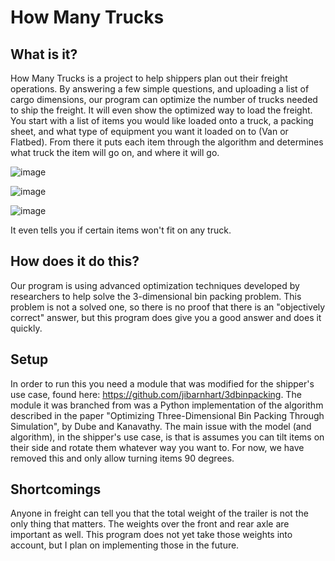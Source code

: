 # How Many Trucks

## What is it?

How Many Trucks is a project to help shippers plan out their freight operations. By answering a few simple questions, and uploading a list of cargo dimensions, our program can optimize the number of trucks needed to ship the freight. It will even show the optimized way to load the freight.
You start with a list of items you would like loaded onto a truck, a packing sheet, and what type of equipment you want it loaded on to (Van or Flatbed). From there it puts each item through the algorithm and determines what truck the item will go on, and where it will go.

![image](https://github.com/user-attachments/assets/5116b559-1ec2-4e02-8cdd-b68dc4350232)

![image](https://github.com/user-attachments/assets/af633a3c-2708-4f26-94ae-462e4a3e21d3)

![image](https://github.com/user-attachments/assets/3f024789-739a-47bb-ab0d-5cce4742cdc1)


It even tells you if certain items won't fit on any truck.

## How does it do this?

Our program is using advanced optimization techniques developed by researchers to help solve the 3-dimensional bin packing problem. This problem is not a solved one, so there is no proof that there is an "objectively correct" answer, but this program does give you a good answer and does it quickly.

## Setup

In order to run this you need a module that was modified for the shipper's use case, found here: https://github.com/jibarnhart/3dbinpacking. The module it was branched from was a Python implementation of the algorithm described in the paper "Optimizing Three-Dimensional Bin Packing Through Simulation", by Dube and Kanavathy. The main issue with the model (and algorithm), in the shipper's use case, is that is assumes you can tilt items on their side and rotate them whatever way you want to. For now, we have removed this and only allow turning items 90 degrees.

## Shortcomings

Anyone in freight can tell you that the total weight of the trailer is not the only thing that matters. The weights over the front and rear axle are important as well. This program does not yet take those weights into account, but I plan on implementing those in the future.
